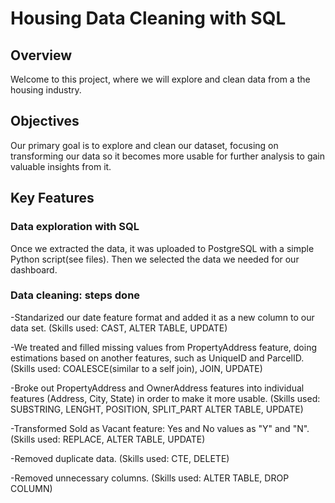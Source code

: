 # Housing Data Cleaning with SQL
## Overview
Welcome to this project, where we will explore and clean data from a the housing industry. 
## Objectives
Our primary goal is to explore and clean our dataset, focusing on transforming our data so it becomes more usable for further analysis to gain valuable insights from it.
## Key Features
### Data exploration with SQL
Once we extracted the data, it was uploaded to PostgreSQL with a simple Python script(see files). Then we selected the data we needed for our dashboard. 
### Data cleaning: steps done
-Standarized our date feature format and added it as a new column to our data set. (Skills used: CAST, ALTER TABLE, UPDATE)

-We treated and filled missing values from PropertyAddress feature, doing estimations based on another features, such as UniqueID and ParcelID. (Skills used: COALESCE(similar to a self join), JOIN, UPDATE)

-Broke out PropertyAddress and OwnerAddress features into individual features (Address, City, State) in order to make it more usable. (Skills used: SUBSTRING, LENGHT, POSITION, SPLIT_PART ALTER TABLE, UPDATE)

-Transformed Sold as Vacant feature: Yes and No values as "Y" and "N". (Skills used: REPLACE, ALTER TABLE, UPDATE)

-Removed duplicate data. (Skills used: CTE, DELETE)

-Removed unnecessary columns. (Skills used: ALTER TABLE, DROP COLUMN)


